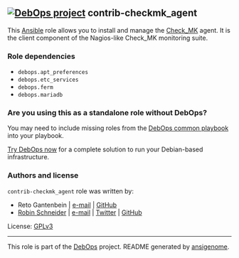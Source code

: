 ## [![DebOps project](http://debops.org/images/debops-small.png)](http://debops.org) contrib-checkmk_agent

<!-- This file was generated by Ansigenome. Do not edit this file directly but
     instead have a look at the files in the ./meta/ directory. -->



This [Ansible](https://www.ansible.com/) role allows you to install and manage
the [Check_MK](https://mathias-kettner.com/check_mk.html) agent. It is the
client component of the Nagios-like Check_MK monitoring suite.


### Role dependencies

- `debops.apt_preferences`
- `debops.etc_services`
- `debops.ferm`
- `debops.mariadb`

### Are you using this as a standalone role without DebOps?

You may need to include missing roles from the [DebOps common
playbook](https://github.com/debops/debops-playbooks/blob/master/playbooks/common.yml)
into your playbook.

[Try DebOps now](https://github.com/debops/debops) for a complete solution to run your Debian-based infrastructure.





### Authors and license

`contrib-checkmk_agent` role was written by:

- Reto Gantenbein | [e-mail](mailto:reto.gantenbein@linuxmonk.ch) | [GitHub](https://github.com/ganto)
- [Robin Schneider](http://ypid.de/) | [e-mail](mailto:ypid@riseup.net) | [Twitter](https://twitter.com/ypid) | [GitHub](https://github.com/ypid)

License: [GPLv3](https://tldrlegal.com/license/gnu-general-public-license-v3-%28gpl-3%29)

***

This role is part of the [DebOps](http://debops.org/) project. README generated by [ansigenome](https://github.com/nickjj/ansigenome/).
